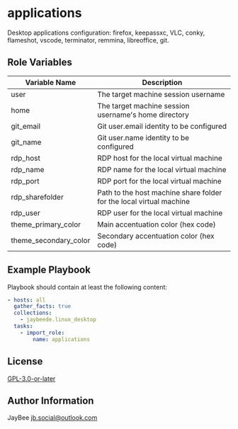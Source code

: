 applications
=========

Desktop applications configuration: firefox, keepassxc, VLC, conky, flameshot, vscode, terminator, remmina, libreoffice, git.

Role Variables
--------------

Variable Name | Description
------------- | -----------
user | The target machine session username
home | The target machine session username's home directory
git_email | Git user.email identity to be configured
git_name | Git user.name identity to be configured
rdp_host | RDP host for the local virtual machine
rdp_name | RDP name for the local virtual machine
rdp_port | RDP port for the local virtual machine
rdp_sharefolder | Path to the host machine share folder for the local virtual machine
rdp_user | RDP user for the local virtual machine
theme_primary_color | Main accentuation color (hex code)
theme_secondary_color | Secondary accentuation color (hex code)

Example Playbook
----------------

Playbook should contain at least the following content:

```yaml
- hosts: all
  gather_facts: true
  collections:
    - jaybeede.linux_desktop
  tasks:
    - import_role:
        name: applications
```

License
-------

[GPL-3.0-or-later](../../LICENSE)

Author Information
------------------

JayBee <jb.social@outlook.com>
